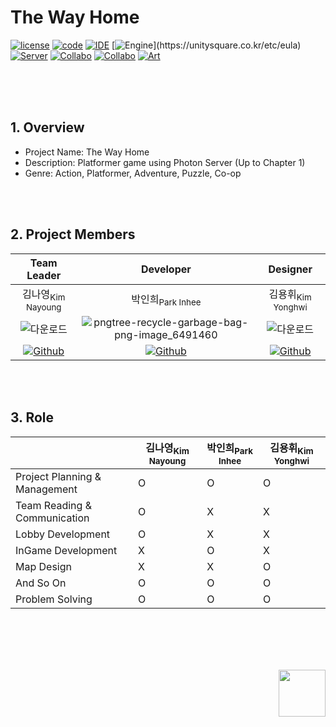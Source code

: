 # The Way Home
[![license](https://img.shields.io/badge/License-MIT-red)](https://github.com/CHOULOKY/Isaac-Imitation?tab=MIT-1-ov-file)
[![code](https://img.shields.io/badge/Code-C%23-purple)](https://dotnet.microsoft.com/ko-kr/platform/free)
[![IDE](https://img.shields.io/badge/IDE-VS-blueviolet)](https://visualstudio.microsoft.com/ko/vs/)
[![Engine](https://img.shields.io/badge/Engine-Unity(22.3.23f1)-white?logo=unity&logoColor=white)](https://unitysquare.co.kr/etc/eula)
[![Server](https://img.shields.io/badge/Server-Photon-004480?logo=Photon&logoColor=white)](https://doc.photonengine.com/ko-kr/server/current/operations/licenses)
[![Collabo](https://img.shields.io/badge/Collabo-GithubDesktop-purple)](https://docs.github.com/ko/desktop)
[![Collabo](https://img.shields.io/badge/Collabo-Notion-000000?logo=notion&logoColor=white)](https://www.notion.so/ko/pricing)
[![Art](https://img.shields.io/badge/Art-Aseprite-7D929E?logo=aseprite&logoColor=white)](https://store.steampowered.com/app/431730/Aseprite/?l=koreana)

<br><br><br>

## 1. Overview 
- Project Name: The Way Home
- Description: Platformer game using Photon Server (Up to Chapter 1)
- Genre: Action, Platformer, Adventure, Puzzle, Co-op

<br><br>

## 2. Project Members
|Team Leader|Developer|Designer|
|:--:|:--:|:--:|
|김나영<sub>Kim Nayoung</sub>|박인희<sub>Park Inhee</sub>|김용휘<sub>Kim Yonghwi</sub>|
|![다운로드](https://github.com/user-attachments/assets/f8d4e10d-f847-4170-a6fc-af61cf8fbe99)|![pngtree-recycle-garbage-bag-png-image_6491460](https://github.com/user-attachments/assets/ad653ad3-e628-42f2-92b1-85f7daaff750)|![다운로드](https://github.com/user-attachments/assets/f8d4e10d-f847-4170-a6fc-af61cf8fbe99)|
|[![Github](https://img.shields.io/badge/Github-181717?style=for-the-badge&logo=Github&logoColor=white)](https://github.com/NaYoung1017)|[![Github](https://img.shields.io/badge/Github-181717?style=for-the-badge&logo=Github&logoColor=white)](https://github.com/CHOULOKY)|[![Github](https://img.shields.io/badge/Github-181717?style=for-the-badge&logo=Github&logoColor=white)](https://github.com/HOKAGO-MEMORIES)|

<br><br>

## 3. Role
||김나영<sub>Kim Nayoung</sub>|박인희<sub>Park Inhee</sub>|김용휘<sub>Kim Yonghwi</sub>|
|--|--|--|--|
|Project Planning & Management|O|O|O|
|Team Reading & Communication|O|X|X|
|Lobby Development|O|X|X|
|InGame Development|X|O|X|
|Map Design|X|X|O|
|And So On|O|O|O|
|Problem Solving|O|O|O|

<br><br><br><br>

<img align="right" src="https://github.com/user-attachments/assets/141c54f0-2640-4423-b313-8dde2cfa098c" width="75" height="75" />
